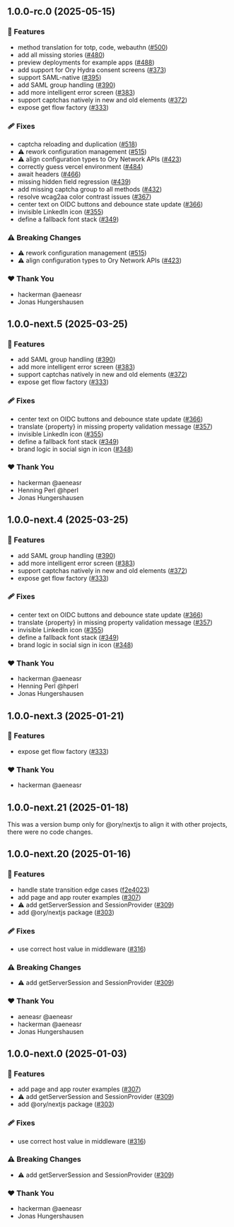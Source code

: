 ## 1.0.0-rc.0 (2025-05-15)

### 🚀 Features

- method translation for totp, code, webauthn ([#500](https://github.com/ory/elements/pull/500))
- add all missing stories ([#480](https://github.com/ory/elements/pull/480))
- preview deployments for example apps ([#488](https://github.com/ory/elements/pull/488))
- add support for Ory Hydra consent screens ([#373](https://github.com/ory/elements/pull/373))
- support SAML-native ([#395](https://github.com/ory/elements/pull/395))
- add SAML group handling ([#390](https://github.com/ory/elements/pull/390))
- add more intelligent error screen ([#383](https://github.com/ory/elements/pull/383))
- support captchas natively in new and old elements ([#372](https://github.com/ory/elements/pull/372))
- expose get flow factory ([#333](https://github.com/ory/elements/pull/333))

### 🩹 Fixes

- captcha reloading and duplication ([#518](https://github.com/ory/elements/pull/518))
- ⚠️  rework configuration management ([#515](https://github.com/ory/elements/pull/515))
- ⚠️  align configuration types to Ory Network APIs ([#423](https://github.com/ory/elements/pull/423))
- correctly guess vercel environment ([#484](https://github.com/ory/elements/pull/484))
- await headers ([#466](https://github.com/ory/elements/pull/466))
- missing hidden field regression ([#439](https://github.com/ory/elements/pull/439))
- add missing captcha group to all methods ([#432](https://github.com/ory/elements/pull/432))
- resolve wcag2aa color contrast issues ([#367](https://github.com/ory/elements/pull/367))
- center text on OIDC buttons and debounce state update ([#366](https://github.com/ory/elements/pull/366))
- invisible LinkedIn icon ([#355](https://github.com/ory/elements/pull/355))
- define a fallback font stack ([#349](https://github.com/ory/elements/pull/349))

### ⚠️  Breaking Changes

- ⚠️  rework configuration management ([#515](https://github.com/ory/elements/pull/515))
- ⚠️  align configuration types to Ory Network APIs ([#423](https://github.com/ory/elements/pull/423))

### ❤️ Thank You

- hackerman @aeneasr
- Jonas Hungershausen

## 1.0.0-next.5 (2025-03-25)

### 🚀 Features

- add SAML group handling ([#390](https://github.com/ory/elements/pull/390))
- add more intelligent error screen ([#383](https://github.com/ory/elements/pull/383))
- support captchas natively in new and old elements ([#372](https://github.com/ory/elements/pull/372))
- expose get flow factory ([#333](https://github.com/ory/elements/pull/333))

### 🩹 Fixes

- center text on OIDC buttons and debounce state update ([#366](https://github.com/ory/elements/pull/366))
- translate {property} in missing property validation message ([#357](https://github.com/ory/elements/pull/357))
- invisible LinkedIn icon ([#355](https://github.com/ory/elements/pull/355))
- define a fallback font stack ([#349](https://github.com/ory/elements/pull/349))
- brand logic in social sign in icon ([#348](https://github.com/ory/elements/pull/348))

### ❤️  Thank You

- hackerman @aeneasr
- Henning Perl @hperl
- Jonas Hungershausen

## 1.0.0-next.4 (2025-03-25)

### 🚀 Features

- add SAML group handling ([#390](https://github.com/ory/elements/pull/390))
- add more intelligent error screen ([#383](https://github.com/ory/elements/pull/383))
- support captchas natively in new and old elements ([#372](https://github.com/ory/elements/pull/372))
- expose get flow factory ([#333](https://github.com/ory/elements/pull/333))

### 🩹 Fixes

- center text on OIDC buttons and debounce state update ([#366](https://github.com/ory/elements/pull/366))
- translate {property} in missing property validation message ([#357](https://github.com/ory/elements/pull/357))
- invisible LinkedIn icon ([#355](https://github.com/ory/elements/pull/355))
- define a fallback font stack ([#349](https://github.com/ory/elements/pull/349))
- brand logic in social sign in icon ([#348](https://github.com/ory/elements/pull/348))

### ❤️  Thank You

- hackerman @aeneasr
- Henning Perl @hperl
- Jonas Hungershausen

## 1.0.0-next.3 (2025-01-21)

### 🚀 Features

- expose get flow factory ([#333](https://github.com/ory/elements/pull/333))

### ❤️  Thank You

- hackerman @aeneasr

## 1.0.0-next.21 (2025-01-18)

This was a version bump only for @ory/nextjs to align it with other projects, there were no code changes.

## 1.0.0-next.20 (2025-01-16)

### 🚀 Features

- handle state transition edge cases ([f2e4023](https://github.com/ory/elements/commit/f2e4023))
- add page and app router examples ([#307](https://github.com/ory/elements/pull/307))
- ⚠️  add getServerSession and SessionProvider ([#309](https://github.com/ory/elements/pull/309))
- add @ory/nextjs package ([#303](https://github.com/ory/elements/pull/303))

### 🩹 Fixes

- use correct host value in middleware ([#316](https://github.com/ory/elements/pull/316))

### ⚠️  Breaking Changes

- ⚠️  add getServerSession and SessionProvider ([#309](https://github.com/ory/elements/pull/309))

### ❤️  Thank You

- aeneasr @aeneasr
- hackerman @aeneasr
- Jonas Hungershausen

## 1.0.0-next.0 (2025-01-03)

### 🚀 Features

- add page and app router examples ([#307](https://github.com/ory/elements/pull/307))
- ⚠️  add getServerSession and SessionProvider ([#309](https://github.com/ory/elements/pull/309))
- add @ory/nextjs package ([#303](https://github.com/ory/elements/pull/303))

### 🩹 Fixes

- use correct host value in middleware ([#316](https://github.com/ory/elements/pull/316))

### ⚠️  Breaking Changes

- ⚠️  add getServerSession and SessionProvider ([#309](https://github.com/ory/elements/pull/309))

### ❤️  Thank You

- hackerman @aeneasr
- Jonas Hungershausen

